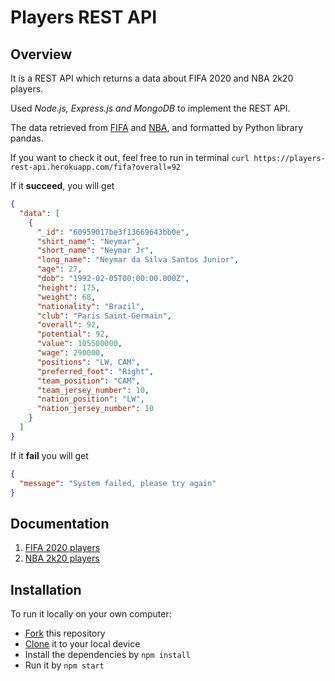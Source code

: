 # Players REST API
## Overview
It is a REST API which returns a data about FIFA 2020 and NBA 2k20 players.


Used *Node.js, Express.js and MongoDB* to implement the REST API.

The data retrieved from [FIFA](https://www.kaggle.com/stefanoleone992/fifa-20-complete-player-dataset) and [NBA](https://www.kaggle.com/isaienkov/nba2k20-player-dataset), and formatted by Python library pandas.

If you want to check it out, feel free to run in terminal ```curl https://players-rest-api.herokuapp.com/fifa?overall=92```

If it **succeed**, you will get 
```json
{
  "data": [
    {
      "_id": "60959017be3f13669643bb0e",
      "shirt_name": "Neymar",
      "short_name": "Neymar Jr",
      "long_name": "Neymar da Silva Santos Junior",
      "age": 27,
      "dob": "1992-02-05T00:00:00.000Z",
      "height": 175,
      "weight": 68,
      "nationality": "Brazil",
      "club": "Paris Saint-Germain",
      "overall": 92,
      "potential": 92,
      "value": 105500000,
      "wage": 290000,
      "positions": "LW, CAM",
      "preferred_foot": "Right",
      "team_position": "CAM",
      "team_jersey_number": 10,
      "nation_position": "LW",
      "nation_jersey_number": 10
    }
  ]
}
```
If it **fail** you will get
```json
{
  "message": "System failed, please try again"
}
```

## Documentation
1. [FIFA 2020 players](/docs/fifa.md)
2. [NBA 2k20 players](/docs/nba.md)

## Installation 
To run it locally on your own computer:
* [Fork](https://help.github.com/articles/fork-a-repo/) this repository
* [Clone](https://help.github.com/articles/cloning-a-repository/) it to your
  local device
* Install the dependencies by ```npm install```
* Run it by ```npm start```
